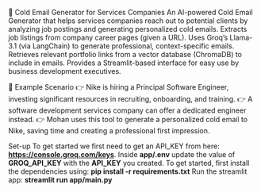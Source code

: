 🚀 Cold Email Generator for Services Companies
An AI-powered Cold Email Generator that helps services companies reach out to potential clients by analyzing job postings and generating personalized cold emails.
Extracts job listings from company career pages (given a URL).
Uses Groq’s Llama-3.1 (via LangChain) to generate professional, context-specific emails.
Retrieves relevant portfolio links from a vector database (ChromaDB) to include in emails.
Provides a Streamlit-based interface for easy use by business development executives.

📖 Example Scenario
👉 Nike is hiring a Principal Software Engineer, investing significant resources in recruiting, onboarding, and training.
👉 A software development services company can offer a dedicated engineer instead.
👉 Mohan uses this tool to generate a personalized cold email to Nike, saving time and creating a professional first impression.

Set-up
To get started we first need to get an API_KEY from here: **https://console.groq.com/keys**. Inside **app/.env** update the value of **GROQ_API_KEY** with the **API_KEY** you created.
To get started, first install the dependencies using:
**pip install -r requirements.txt**
Run the streamlit app:
**streamlit run app/main.py**

